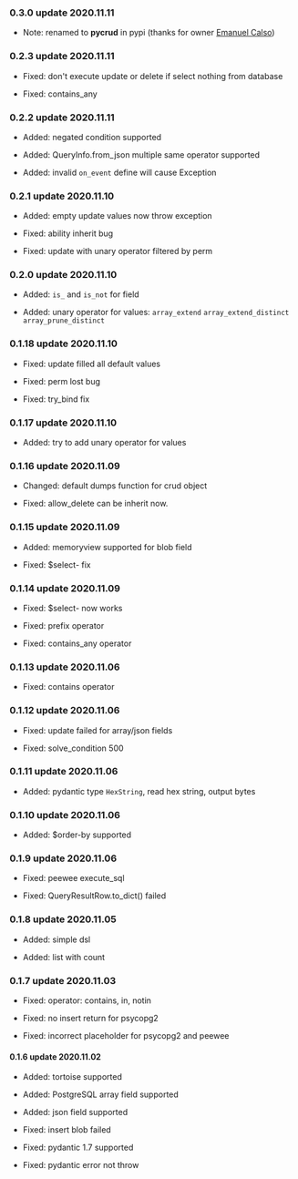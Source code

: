 
### 0.3.0 update 2020.11.11

* Note: renamed to **pycrud** in pypi (thanks for owner [Emanuel Calso](https://github.com/bloodpet/))


### 0.2.3 update 2020.11.11

* Fixed: don't execute update or delete if select nothing from database

* Fixed: contains_any


### 0.2.2 update 2020.11.11

* Added: negated condition supported

* Added: QueryInfo.from_json multiple same operator supported

* Added: invalid `on_event` define will cause Exception


### 0.2.1 update 2020.11.10

* Added: empty update values now throw exception

* Fixed: ability inherit bug

* Fixed: update with unary operator filtered by perm


### 0.2.0 update 2020.11.10

* Added: `is_` and `is_not` for field

* Added: unary operator for values: `array_extend` `array_extend_distinct` `array_prune_distinct`


### 0.1.18 update 2020.11.10

* Fixed: update filled all default values

* Fixed: perm lost bug

* Fixed: try_bind fix


### 0.1.17 update 2020.11.10

* Added: try to add unary operator for values


### 0.1.16 update 2020.11.09

* Changed: default dumps function for crud object

* Fixed: allow_delete can be inherit now.


### 0.1.15 update 2020.11.09

* Added: memoryview supported for blob field

* Fixed: $select- fix


### 0.1.14 update 2020.11.09

* Fixed: $select- now works

* Fixed: prefix operator

* Fixed: contains_any operator


### 0.1.13 update 2020.11.06

* Fixed: contains operator


### 0.1.12 update 2020.11.06

* Fixed: update failed for array/json fields

* Fixed: solve_condition 500


### 0.1.11 update 2020.11.06

* Added: pydantic type `HexString`, read hex string, output bytes


### 0.1.10 update 2020.11.06

* Added: $order-by supported


### 0.1.9 update 2020.11.06

* Fixed: peewee execute_sql

* Fixed: QueryResultRow.to_dict() failed


### 0.1.8 update 2020.11.05

* Added: simple dsl

* Added: list with count


### 0.1.7 update 2020.11.03

* Fixed: operator: contains, in, notin

* Fixed: no insert return for psycopg2

* Fixed: incorrect placeholder for psycopg2 and peewee


#### 0.1.6 update 2020.11.02

* Added: tortoise supported

* Added: PostgreSQL array field supported

* Added: json field supported

* Fixed: insert blob failed

* Fixed: pydantic 1.7 supported

* Fixed: pydantic error not throw
